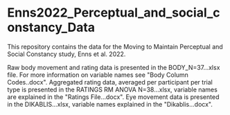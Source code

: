 # Enns2022_Perceptual_and_social_constancy_Data
This repository contains the data for the Moving to Maintain Perceptual and Social Constancy study, Enns et al. 2022.

Raw body movement and rating data is presented in the BODY_N=37...xlsx file. For more information on variable names see "Body Column Codes..docx".
Aggregated rating data, averaged per participant per trial type is presented in the RATINGS RM ANOVA N=38...xlsx, variable names are explained in the "Ratings File...docx".
Eye movement data is presented in the DIKABLIS...xlsx, variable names explained in the "Dikablis...docx".
